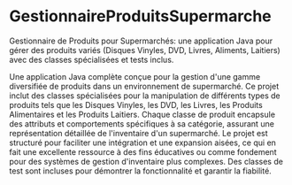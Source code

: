# GestionnaireProduitsSupermarche
Gestionnaire de Produits pour Supermarchés: une application Java pour gérer des produits variés (Disques Vinyles, DVD, Livres, Aliments, Laitiers) avec des classes spécialisées et tests inclus.

Une application Java complète conçue pour la gestion d'une gamme diversifiée de produits dans un environnement de supermarché. Ce projet inclut des classes spécialisées pour la manipulation de différents types de produits tels que les Disques Vinyles, les DVD, les Livres, les Produits Alimentaires et les Produits Laitiers. Chaque classe de produit encapsule des attributs et comportements spécifiques à sa catégorie, assurant une représentation détaillée de l'inventaire d'un supermarché. Le projet est structuré pour faciliter une intégration et une expansion aisées, ce qui en fait une excellente ressource à des fins éducatives ou comme fondement pour des systèmes de gestion d'inventaire plus complexes. Des classes de test sont incluses pour démontrer la fonctionnalité et garantir la fiabilité.

